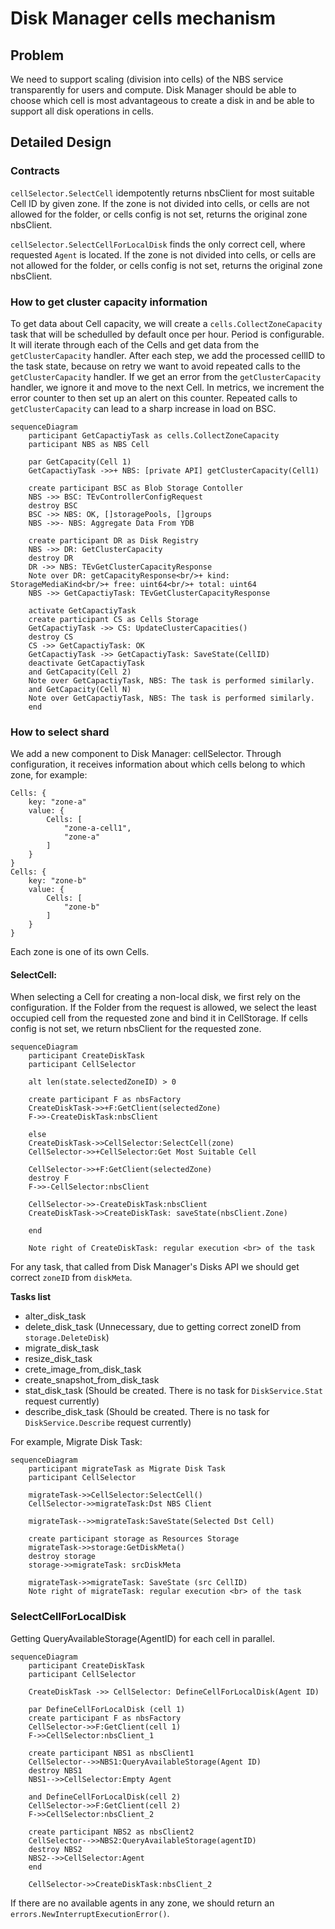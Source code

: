 # Disk Manager cells mechanism

## Problem
We need to support scaling (division into cells) of the NBS service transparently for users and compute.
Disk Manager should be able to choose which cell is most advantageous to create a disk in and be able to support all disk operations in cells.

## Detailed Design

### Contracts

`cellSelector.SelectCell` idempotently returns nbsClient for most suitable Cell ID by given zone. If the zone is not divided into cells, or cells are not allowed for the folder, or cells config is not set, returns the original zone nbsClient.

`cellSelector.SelectCellForLocalDisk` finds the only correct cell, where requested `Agent` is located. If the zone is not divided into cells, or cells are not allowed for the folder, or cells config is not set, returns the original zone nbsClient.

### How to get cluster capacity information

To get data about Cell capacity, we will create a `cells.CollectZoneCapacity` task that will be schedulled by default once per hour. Period is configurable.
It will iterate through each of the Cells and get data from the `getClusterCapacity` handler.
After each step, we add the processed cellID to the task state, because on retry we want to avoid repeated calls to the `getClusterCapacity` handler.
If we get an error from the `getClusterCapacity` handler, we ignore it and move to the next Cell. In metrics, we increment the error counter to then set up an alert on this counter.
Repeated calls to `getClusterCapacity` can lead to a sharp increase in load on BSC.

```mermaid
sequenceDiagram
    participant GetCapactiyTask as cells.CollectZoneCapacity
    participant NBS as NBS Cell

    par GetCapacity(Cell 1)
    GetCapactiyTask ->>+ NBS: [private API] getClusterCapacity(Cell1)

    create participant BSC as Blob Storage Contoller
    NBS ->> BSC: TEvControllerConfigRequest
    destroy BSC
    BSC ->> NBS: OK, []storagePools, []groups
    NBS ->>- NBS: Aggregate Data From YDB

    create participant DR as Disk Registry
    NBS ->> DR: GetClusterCapacity
    destroy DR
    DR ->> NBS: TEvGetClusterCapacityResponse
    Note over DR: getCapacityResponse<br/>+ kind: StorageMediaKind<br/>+ free: uint64<br/>+ total: uint64
    NBS ->> GetCapactiyTask: TEvGetClusterCapacityResponse

    activate GetCapactiyTask
    create participant CS as Cells Storage
    GetCapactiyTask ->> CS: UpdateClusterCapacities()
    destroy CS
    CS ->> GetCapactiyTask: OK
    GetCapactiyTask ->> GetCapactiyTask: SaveState(CellID)
    deactivate GetCapactiyTask
    and GetCapacity(Cell 2)
    Note over GetCapactiyTask, NBS: The task is performed similarly.
    and GetCapacity(Cell N)
    Note over GetCapactiyTask, NBS: The task is performed similarly.
    end
```

### How to select shard

We add a new component to Disk Manager: cellSelector. Through configuration, it receives information about which cells belong to which zone, for example:

```
Cells: {
    key: "zone-a"
    value: {
        Cells: [
            "zone-a-cell1",
            "zone-a"
        ]
    }
}
Cells: {
    key: "zone-b"
    value: {
        Cells: [
            "zone-b"
        ]
    }
}
```

Each zone is one of its own Cells.

#### SelectCell:

When selecting a Cell for creating a non-local disk, we first rely on the configuration. If the Folder from the request is allowed, we select the least occupied cell from the requested zone and bind it in CellStorage.
If cells config is not set, we return nbsClient for the requested zone.

```mermaid
sequenceDiagram
    participant CreateDiskTask
    participant CellSelector

    alt len(state.selectedZoneID) > 0

    create participant F as nbsFactory
    CreateDiskTask->>+F:GetClient(selectedZone)
    F->>-CreateDiskTask:nbsClient

    else
    CreateDiskTask->>CellSelector:SelectCell(zone)
    CellSelector->>+CellSelector:Get Most Suitable Cell

    CellSelector->>+F:GetClient(selectedZone)
    destroy F
    F->>-CellSelector:nbsClient

    CellSelector->>-CreateDiskTask:nbsClient
    CreateDiskTask->>CreateDiskTask: saveState(nbsClient.Zone)

    end

    Note right of CreateDiskTask: regular execution <br> of the task
```

For any task, that called from Disk Manager's Disks API we should get correct `zoneID` from `diskMeta`.

**Tasks list**

- alter_disk_task
- delete_disk_task (Unnecessary, due to getting correct zoneID from `storage.DeleteDisk`)
- migrate_disk_task
- resize_disk_task
- crete_image_from_disk_task
- create_snapshot_from_disk_task
- stat_disk_task (Should be created. There is no task for `DiskService.Stat` request currently)
- describe_disk_task (Should be created. There is no task for `DiskService.Describe` request currently)

For example, Migrate Disk Task:

```mermaid
sequenceDiagram
    participant migrateTask as Migrate Disk Task
    participant CellSelector

    migrateTask->>CellSelector:SelectCell()
    CellSelector->>migrateTask:Dst NBS Client

    migrateTask-->>migrateTask:SaveState(Selected Dst Cell)

    create participant storage as Resources Storage
    migrateTask->>storage:GetDiskMeta()
    destroy storage
    storage->>migrateTask: srcDiskMeta

    migrateTask->>migrateTask: SaveState (src CellID)
    Note right of migrateTask: regular execution <br> of the task
```

### SelectCellForLocalDisk

Getting QueryAvailableStorage(AgentID) for each cell in parallel.

```mermaid
sequenceDiagram
    participant CreateDiskTask
    participant CellSelector

    CreateDiskTask ->> CellSelector: DefineCellForLocalDisk(Agent ID)

    par DefineCellForLocalDisk (cell 1)
    create participant F as nbsFactory
    CellSelector->>F:GetClient(cell 1)
    F->>CellSelector:nbsClient_1

    create participant NBS1 as nbsClient1
    CellSelector-->>NBS1:QueryAvailableStorage(Agent ID)
    destroy NBS1
    NBS1-->>CellSelector:Empty Agent

    and DefineCellForLocalDisk(cell 2)
    CellSelector->>F:GetClient(cell 2)
    F->>CellSelector:nbsClient_2

    create participant NBS2 as nbsClient2
    CellSelector-->>NBS2:QueryAvailableStorage(agentID)
    destroy NBS2
    NBS2-->>CellSelector:Agent
    end

    CellSelector->>CreateDiskTask:nbsClient_2
```

If there are no available agents in any zone, we should return an `errors.NewInterruptExecutionError()`.
